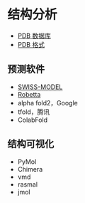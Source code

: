 # 结构分析

- [PDB 数据库](pdb_database.md)
- [PDB 格式](pdb_format.md)

## 预测软件

- [SWISS-MODEL](https://swissmodel.expasy.org/)
- [Robetta](https://robetta.bakerlab.org/)
- alpha fold2，Google
- tfold，腾讯
- ColabFold

## 结构可视化

- PyMol
- Chimera
- vmd
- rasmal
- jmol
